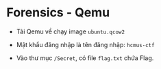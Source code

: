 # Forensics - Qemu

-   Tải Qemu về chạy image `ubuntu.qcow2`

-   Mật khẩu đăng nhập là tên đăng nhập: `hcmus-ctf`

-   Vào thư mục `/Secret`, có file `flag.txt` chứa Flag.
